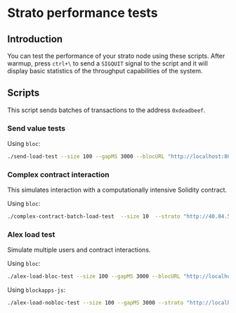 # Strato performance tests

## Introduction

You can test the performance of your strato node using these scripts. After warmup, press `ctrl+\` to send a `SIGQUIT` signal to the script and it will display basic statistics of the throughput capabilities of the system.

## Scripts

This script sends batches of transactions to the address `0xdeadbeef`.

### Send value tests

Using `bloc`:
```sh
./send-load-test --size 100 --gapMS 3000 --blocURL "http://localhost:8000"
```

### Complex contract interaction

This simulates interaction with a computationally intensive Solidity contract.

Using `bloc`:
```sh
./complex-contract-batch-load-test  --size 10  --strato "http://40.84.53.181:3000"  --blocURL "http://localhost:8001"
```

### Alex load test

Simulate multiple users and contract interactions.

Using `bloc`:

```sh
./alex-load-bloc-test --size 100 --gapMS 3000 --blocURL "http://localhost:8000"
```

Using `blockapps-js`:
```sh
./alex-load-nobloc-test --size 100 --gapMS 3000 --strato "http://localhost:3000"
```
